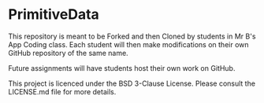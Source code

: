 # PrimitiveData
This repository is meant to be Forked and then Cloned by students in Mr B's App Coding class. Each student will then make modifications on their own GitHub repository of the same name.

Future assignments will have students host their own work on GitHub.

This project is licenced under the BSD 3-Clause License. Please consult the LICENSE.md file for more details.
